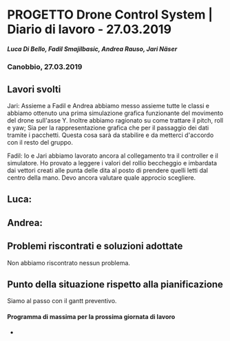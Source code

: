 # PROGETTO Drone Control System | Diario di lavoro - 27.03.2019
##### Luca Di Bello, Fadil Smajilbasic, Andrea Rauso, Jari Näser
### Canobbio, 27.03.2019

## Lavori svolti

Jari:
Assieme a Fadil e Andrea abbiamo messo assieme tutte le classi e abbiamo ottenuto una prima simulazione grafica funzionante del movimento del drone sull'asse Y.
Inoltre abbiamo ragionato su come trattare il pitch, roll e yaw; Sia per la rappresentazione grafica che per il passaggio dei dati tramite i pacchetti.
Questa cosa sarà da stabilire e da metterci d'accordo con il resto del gruppo.

Fadil:
Io e Jari abbiamo lavorato ancora al collegamento tra il controller e il simulatore. Ho provato a leggere i valori del rollio beccheggio e imbardata dai vettori creati alle punta delle dita al posto di prendere quelli letti dal centro della mano. Devo ancora valutare quale approcio scegliere.

Luca:
-

Andrea:
-

## Problemi riscontrati e soluzioni adottate
Non abbiamo riscontrato nessun problema.

## Punto della situazione rispetto alla pianificazione
Siamo al passo con il gantt preventivo.

#### Programma di massima per la prossima giornata di lavoro
-
